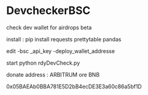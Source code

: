 # DevcheckerBSC
check dev wallet for airdrops beta

install :
pip install requests prettytable pandas

edit 
-bsc _api_key
-deploy_wallet_addresse

start
python rdyDevCheck.py


donate address :
ARBITRUM ore BNB


0x05BAEAb0BBA781E5D2bB4ecDE3E3a60c86a5bf1D
